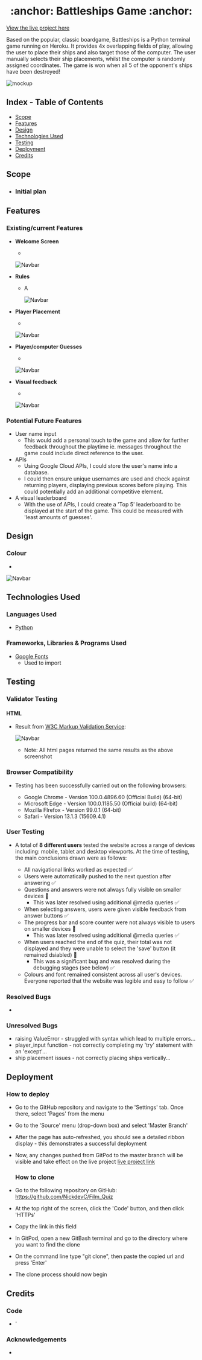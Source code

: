 <h1 align="center"> :anchor: Battleships Game :anchor: </h1>

[View the live project here](http://nickdevc.github.io/Film_Quiz/)

Based on the popular, classic boardgame, Battleships is a Python terminal game running on Heroku. It provides 4x overlapping fields of play, allowing the user to place their ships and also target those of the computer. The user manually selects their ship placements, whilst the computer is randomly assigned coordinates. The game is won when all 5 of the opponent's ships have been destroyed!

![mockup](documentation/website-screenshots/Mockup.png)

## Index - Table of Contents
*  [Scope](#scope)
*  [Features](#features)
*  [Design](#design)
*  [Technologies Used](#technologies-used)
*  [Testing](#testing)
*  [Deployment](#deployment)
*  [Credits](#credits)


## Scope

-  ### Initial plan
   


## Features

   ### Existing/current Features
      
-   __Welcome Screen__

    - 

      ![Navbar](documentation/website-screenshots/Home-page.png)

-   __Rules__

    - A 

      ![Navbar](documentation/website-screenshots/Rules-page.png)
      
-   __Player Placement__

    - 

      ![Navbar](documentation/website-screenshots/Game-page.png)
      
-   __Player/computer Guesses__

    - 

      ![Navbar](documentation/website-screenshots/End-page.png)

-   __Visual feedback__

    - 

      ![Navbar](documentation/website-screenshots/Leaderboard.png)

   ### Potential Future Features
   
- User name input
   - This would add a personal touch to the game and allow for further feedback throughout the playtime ie. messages throughout the game could include direct reference to the user.
- APIs
   - Using Google Cloud APIs, I could store the user's name into a database.
   - I could then ensure unique usernames are used and check against returning players, displaying previous scores before playing. This could potentially add an additional competitive element.
- A visual leaderboard
   - With the use of APIs, I could create a 'Top 5' leaderboard to be displayed at the start of the game. This could be measured with 'least amounts of guesses'.

## Design

   ### Colour
- 

   ![Navbar](documentation/website-screenshots/Coolors-quiz-scheme.png)
   


## Technologies Used

### Languages Used

-   [Python](https://en.wikipedia.org/wiki/python)

### Frameworks, Libraries & Programs Used

-   [Google Fonts](https://fonts.google.com/)
      - Used to import 

## Testing

### Validator Testing
   
#### HTML
   
- Result from [W3C Markup Validation Service](https://validator.w3.org/):

   ![Navbar](documentation/validation-results/HTML-Validator.png)
   
   - Note: All html pages returned the same results as the above screenshot
   

### Browser Compatibility

- Testing has been successfully carried out on the following browsers:
   
   - Google Chrome - Version 100.0.4896.60 (Official Build) (64-bit)
   - Microsoft Edge - Version 100.0.1185.50 (Official build) (64-bit)
   - Mozilla FIrefox - Version 99.0.1 (64-bit)
   - Safari - Version 13.1.3 (15609.4.1)

### User Testing

- A total of **8 different users** tested the website across a range of devices including: mobile, tablet and desktop viewports. At the time of testing, the main conclusions drawn were as follows:
      
     - All navigational links worked as expected :white_check_mark:
     - Users were automatically pushed to the next question after answering :white_check_mark:
     - Questions and answers were not always fully visible on smaller devices :red_circle: 
          - This was later resolved using additional @media queries :white_check_mark:
     - When selecting answers, users were given visible feedback from answer buttons :white_check_mark:
     - The progress bar and score counter were not always visible to users on smaller devices :red_circle:
         - This was later resolved using additional @media queries :white_check_mark:
     - When users reached the end of the quiz, their total was not displayed and they were unable to select the 'save' button (it remained dsiabled) :red_circle:
         - This was a significant bug and was resolved during the debugging stages (see below) :white_check_mark:
     - Colours and font remained consistent across all user's devices. Everyone reported that the website was legible and easy to follow :white_check_mark:

### Resolved Bugs

- 

### Unresolved Bugs

- raising ValueError - struggled with syntax which lead to multiple errors...
- player_input function - not correctly completing my 'try' statement with an 'except'...
- ship placement issues - not correctly placing ships vertically...
 
## Deployment

   ### How to deploy

- Go to the GitHub repository and navigate to the 'Settings' tab. Once there, select 'Pages' from the menu
- Go to the 'Source' menu (drop-down box) and select 'Master Branch'
- After the page has auto-refreshed, you should see a detailed ribbon display - this demonstrates a successful deployment
- Now, any changes pushed from GitPod to the master branch will be visible and take effect on the live project [live project link](https://nickdevc.github.io/Film_Quiz)

   ### How to clone

- Go to the following repository on GitHub: https://github.com/NickdevC/Film_Quiz
- At the top right of the screen, click the 'Code' button, and then click 'HTTPs'
- Copy the link in this field
- In GitPod, open a new GitBash terminal and go to the directory where you want to find the clone
- On the command line type "git clone", then paste the copied url and press 'Enter'
- The clone process should now begin

## Credits


  ### Code
  
-  '

### Acknowledgements

- 
